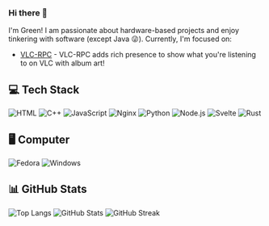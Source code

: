 ### Hi there 👋

I'm Green! I am passionate about hardware-based projects and enjoy tinkering with software (except Java 😜). Currently, I'm focused on:

- [VLC-RPC](https://github.com/greendoescode/vlc-rpc) - VLC-RPC adds rich presence to show what you're listening to on VLC with album art!

## 💻 Tech Stack

![HTML](https://img.shields.io/badge/HTML-E34F26.svg?logo=HTML5&style=flat&logoColor=white)
![C++](https://img.shields.io/badge/-C++-365dbf.svg?logo=C%2B%2B&style=flat)
![JavaScript](https://img.shields.io/badge/JavaScript-F7DF1E.svg?logo=JavaScript&style=flat&logoColor=white)
![Nginx](https://img.shields.io/badge/Nginx-%23009639.svg?logo=nginx&style=flat&logoColor=white)
![Python](https://img.shields.io/badge/-Python-F9DC3E.svg?logo=Python&style=flat)
![Node.js](https://img.shields.io/badge/Node.js-6DA55F.svg?logo=node.js&style=flat&logoColor=white)
![Svelte](https://img.shields.io/badge/Svelte-%23f1413d.svg?logo=svelte&logoColor=white)
![Rust](https://img.shields.io/badge/Rust-%23000000.svg?e&logo=rust&logoColor=white)

## 🖥️ Computer

![Fedora](https://img.shields.io/badge/Fedora-51A2DA?logo=fedora&logoColor=fff)
![Windows](https://img.shields.io/badge/-Windows-0078D6.svg?logo=windows&style=flat)

## 📊 GitHub Stats

![Top Langs](https://github-readme-stats.vercel.app/api/top-langs/?username=greendoescode&theme=vue-dark&hide_border=false&include_all_commits=true&count_private=false&layout=compact)
![GitHub Stats](https://github-readme-stats.vercel.app/api?username=greendoescode&theme=vue-dark&hide_border=false&include_all_commits=true&count_private=true)
![GitHub Streak](https://github-readme-streak-stats.herokuapp.com/?user=greendoescode&theme=vue-dark&hide_border=false)
